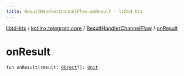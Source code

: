 ```yaml
---
title: ResultHandlerChannelFlow.onResult - libtd-ktx
---
```


[libtd-ktx](../../index.html) / [kotlinx.telegram.core](../index.html) / [ResultHandlerChannelFlow](index.html) / [onResult](./on-result.html)

# onResult

`fun onResult(result: `[`Object`](https://tdlibx.github.io/td/docs/org/drinkless/td/libcore/telegram/TdApi/Object.html)`?): `[`Unit`](https://kotlinlang.org/api/latest/jvm/stdlib/kotlin/-unit/index.html)